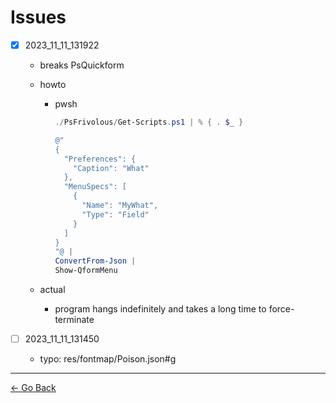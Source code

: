 # Issues

- [x] 2023_11_11_131922
  - breaks PsQuickform
  - howto
    - pwsh

      ```powershell
      ./PsFrivolous/Get-Scripts.ps1 | % { . $_ }

      @"
      {
        "Preferences": {
          "Caption": "What"
        },
        "MenuSpecs": [
          {
            "Name": "MyWhat",
            "Type": "Field"
          }
        ]
      }
      "@ |
      ConvertFrom-Json |
      Show-QformMenu
      ```

  - actual
    - program hangs indefinitely and takes a long time to force-terminate

- [ ] 2023_11_11_131450
  - typo: res/fontmap/Poison.json#g

---

[← Go Back](../readme.md)
